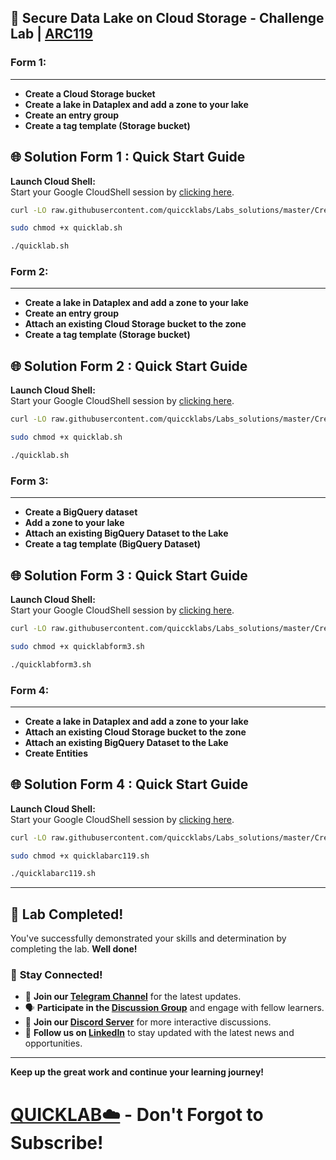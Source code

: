 ## 🚀 Secure Data Lake on Cloud Storage - Challenge Lab | [ARC119](https://www.cloudskillsboost.google/catalog_lab/6445)


### Form 1:

---


- **Create a Cloud Storage bucket**
- **Create a lake in Dataplex and add a zone to your lake**
- **Create an entry group**
- **Create a tag template (Storage bucket)**

## 🌐 **Solution Form 1 : Quick Start Guide**

 **Launch Cloud Shell:**  
   Start your Google CloudShell session by [clicking here](https://console.cloud.google.com/home/dashboard?project=&pli=1&cloudshell=true).


```bash
curl -LO raw.githubusercontent.com/quiccklabs/Labs_solutions/master/Create%20a%20Secure%20Data%20Lake%20on%20Cloud%20Storage%20Challenge%20Lab/quicklab.sh

sudo chmod +x quicklab.sh

./quicklab.sh
```


### Form 2: 

---


- **Create a lake in Dataplex and add a zone to your lake**
- **Create an entry group**
- **Attach an existing Cloud Storage bucket to the zone**
- **Create a tag template (Storage bucket)**

## 🌐 **Solution Form 2 : Quick Start Guide**

 **Launch Cloud Shell:**  
   Start your Google CloudShell session by [clicking here](https://console.cloud.google.com/home/dashboard?project=&pli=1&cloudshell=true).


```bash
curl -LO raw.githubusercontent.com/quiccklabs/Labs_solutions/master/Create%20a%20Secure%20Data%20Lake%20on%20Cloud%20Storage%20Challenge%20Lab/quicklab.sh

sudo chmod +x quicklab.sh

./quicklab.sh
```



### Form 3:

---


- **Create a BigQuery dataset**
- **Add a zone to your lake**
- **Attach an existing BigQuery Dataset to the Lake**
- **Create a tag template (BigQuery Dataset)**

## 🌐 **Solution Form 3 : Quick Start Guide**

 **Launch Cloud Shell:**  
   Start your Google CloudShell session by [clicking here](https://console.cloud.google.com/home/dashboard?project=&pli=1&cloudshell=true).


```bash
curl -LO raw.githubusercontent.com/quiccklabs/Labs_solutions/master/Create%20a%20Secure%20Data%20Lake%20on%20Cloud%20Storage%20Challenge%20Lab/quicklabform3.sh

sudo chmod +x quicklabform3.sh

./quicklabform3.sh
```



### Form 4:

---


- **Create a lake in Dataplex and add a zone to your lake**
- **Attach an existing Cloud Storage bucket to the zone**
- **Attach an existing BigQuery Dataset to the Lake**
- **Create Entities**

## 🌐 **Solution Form 4 : Quick Start Guide**

 **Launch Cloud Shell:**  
   Start your Google CloudShell session by [clicking here](https://console.cloud.google.com/home/dashboard?project=&pli=1&cloudshell=true).


```bash
curl -LO raw.githubusercontent.com/quiccklabs/Labs_solutions/master/Create%20a%20Secure%20Data%20Lake%20on%20Cloud%20Storage%20Challenge%20Lab/quicklabarc119.sh

sudo chmod +x quicklabarc119.sh

./quicklabarc119.sh
```

---

## 🎉 **Lab Completed!**

You've successfully demonstrated your skills and determination by completing the lab. **Well done!**

### 🌟 **Stay Connected!**

- 🔔 **Join our [Telegram Channel](https://t.me/quiccklab)** for the latest updates.
- 🗣 **Participate in the [Discussion Group](https://t.me/Quicklabchat)** and engage with fellow learners.
- 💬 **Join our [Discord Server](https://discord.gg/7fAVf4USZn)** for more interactive discussions.
- 💼 **Follow us on [LinkedIn](https://www.linkedin.com/company/quicklab-linkedin/)** to stay updated with the latest news and opportunities.
  
---

**Keep up the great work and continue your learning journey!**

# [QUICKLAB☁️](https://www.youtube.com/@quick_lab) - Don't Forgot to Subscribe!

